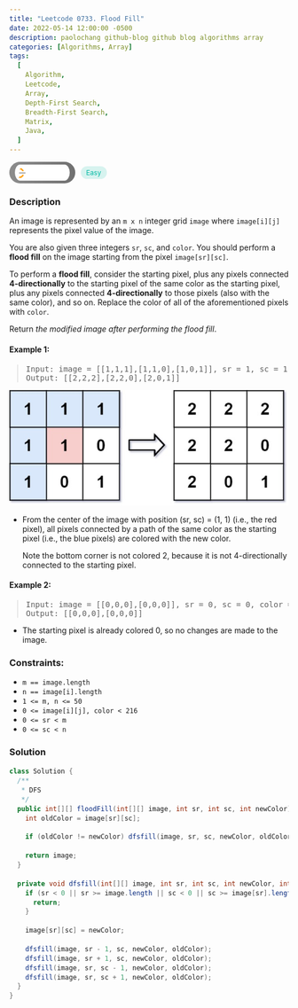 ```yaml
---
title: "Leetcode 0733. Flood Fill"
date: 2022-05-14 12:00:00 -0500
description: paolochang github-blog github blog algorithms array
categories: [Algorithms, Array]
tags:
  [
    Algorithm,
    Leetcode,
    Array,
    Depth-First Search,
    Breadth-First Search,
    Matrix,
    Java,
  ]
---
```


<style type='text/css'>
blockquote {
  margin-left: 14px;
}
img {
  left: 0 !important;
  transform: none !important;
  -webkit-transform: none !important;
}
[class*="summary"] {
  display: none;
}
[class*="header"] {
  display: flex;
  flex-direction: row;
  align-items: center;
  gap: 10px;
}
[class*="leet_logo"] {
  height: 29px;
  padding: 5px 10px;
  border-radius: 21px;
  background-color: #f7f7f7;
  background: linear-gradient(90deg, rgba(80,80,80,0.65) 0%, rgba(36,36,36,0.65) 100%);
}
[class*="easy"] {
  color: #00B8A3;
  font-size: 12px;
  padding: 4px 10px;
  border-radius: 21px;
  background-color: rgba(0, 184, 163, 0.15);
}
[class*="medium"] {
  color: #FFC01E;
  font-size: 12px;
  padding: 4px 10px;
  border-radius: 21px;
  background-color: #FFC01E26;
}
</style>

<div class=summary>
  An image is represented by an `m x n` integer grid `image` where `image[i][j]` represents the pixel value of the image.
  
  You are also given three integers `sr`, `sc`, and `color`. You should perform a flood fill on the image starting from the pixel `image[sr][sc]`.
  
  To perform a flood fill, consider the starting pixel, plus any pixels connected 4-directionally to the starting pixel of the same color as the starting pixel, plus any pixels connected 4-directionally to those pixels (also with the same color), and so on. Replace the color of all of the aforementioned pixels with `color`.
</div>

<div id=header class=header>
  <img class=leet_logo src="/assets/img/leetcode_logo.png" />
  <span class=easy>Easy</span>
</div>

### Description

An image is represented by an `m x n` integer grid `image` where `image[i][j]` represents the pixel value of the image.

You are also given three integers `sr`, `sc`, and `color`. You should perform a **flood fill** on the image starting from the pixel `image[sr][sc]`.

To perform a **flood fill**, consider the starting pixel, plus any pixels connected **4-directionally** to the starting pixel of the same color as the starting pixel, plus any pixels connected **4-directionally** to those pixels (also with the same color), and so on. Replace the color of all of the aforementioned pixels with `color`.

Return _the modified image after performing the flood fill_.

#### Example 1:

> <pre>
> Input: image = [[1,1,1],[1,1,0],[1,0,1]], sr = 1, sc = 1, color = 2
> Output: [[2,2,2],[2,2,0],[2,0,1]]
> </pre>

<img src="/assets/img/leetcode_0773a.jpeg" alt="Flood Grid" width="auto">

- From the center of the image with position (sr, sc) = (1, 1) (i.e., the red pixel), all pixels connected by a path of the same color as the starting pixel (i.e., the blue pixels) are colored with the new color.

  Note the bottom corner is not colored 2, because it is not 4-directionally connected to the starting pixel.

#### Example 2:

> <pre>
> Input: image = [[0,0,0],[0,0,0]], sr = 0, sc = 0, color = 0
> Output: [[0,0,0],[0,0,0]]
> </pre>

- The starting pixel is already colored 0, so no changes are made to the image.

### Constraints:

- `m == image.length`
- `n == image[i].length`
- `1 <= m, n <= 50`
- `0 <= image[i][j], color < 216`
- `0 <= sr < m`
- `0 <= sc < n`

### Solution

```java
class Solution {
  /**
   * DFS
   */
  public int[][] floodFill(int[][] image, int sr, int sc, int newColor) {
    int oldColor = image[sr][sc];

    if (oldColor != newColor) dfsfill(image, sr, sc, newColor, oldColor);

    return image;
  }

  private void dfsfill(int[][] image, int sr, int sc, int newColor, int oldColor) {
    if (sr < 0 || sr >= image.length || sc < 0 || sc >= image[sr].length || image[sr][sc] != oldColor) {
      return;
    }

    image[sr][sc] = newColor;

    dfsfill(image, sr - 1, sc, newColor, oldColor);
    dfsfill(image, sr + 1, sc, newColor, oldColor);
    dfsfill(image, sr, sc - 1, newColor, oldColor);
    dfsfill(image, sr, sc + 1, newColor, oldColor);
  }
}
```

<script>
  const anchor = document.getElementById("header").querySelector("a");
  anchor.classList.remove("popup");
  anchor.style.cursor = "pointer";
  anchor.setAttribute("target", "_black");
  anchor.setAttribute("href", "https://leetcode.com/problems/flood-fill/");
</script>
